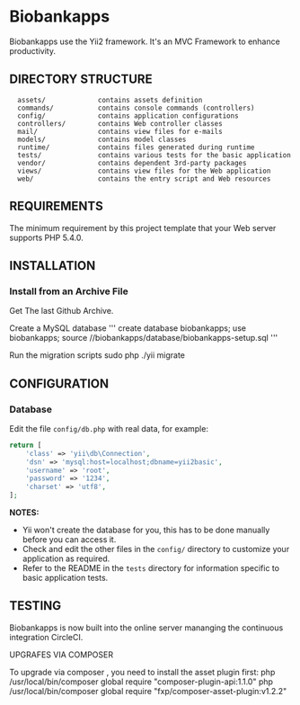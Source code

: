 Biobankapps 
============================

Biobankapps use the Yii2 framework. It's an MVC Framework to enhance productivity.

DIRECTORY STRUCTURE
-------------------

      assets/             contains assets definition
      commands/           contains console commands (controllers)
      config/             contains application configurations
      controllers/        contains Web controller classes
      mail/               contains view files for e-mails
      models/             contains model classes
      runtime/            contains files generated during runtime
      tests/              contains various tests for the basic application
      vendor/             contains dependent 3rd-party packages
      views/              contains view files for the Web application
      web/                contains the entry script and Web resources



REQUIREMENTS
------------

The minimum requirement by this project template that your Web server supports PHP 5.4.0.


INSTALLATION
------------

### Install from an Archive File

Get The last Github Archive.

Create a MySQL database
'''
create database biobankapps;
use biobankapps;
source /<absolutePath>/biobankapps/database/biobankapps-setup.sql
'''

Run the migration scripts
sudo php ./yii migrate




CONFIGURATION
-------------

### Database

Edit the file `config/db.php` with real data, for example:

```php
return [
    'class' => 'yii\db\Connection',
    'dsn' => 'mysql:host=localhost;dbname=yii2basic',
    'username' => 'root',
    'password' => '1234',
    'charset' => 'utf8',
];
```



**NOTES:**
- Yii won't create the database for you, this has to be done manually before you can access it.
- Check and edit the other files in the `config/` directory to customize your application as required.
- Refer to the README in the `tests` directory for information specific to basic application tests.


TESTING
-------------
Biobankapps is now built into the online server mananging the continuous integration CircleCI.


UPGRAFES VIA COMPOSER

To upgrade via composer , you need to install the asset plugin first:
php /usr/local/bin/composer global require "composer-plugin-api:1.1.0"
php /usr/local/bin/composer global require "fxp/composer-asset-plugin:v1.2.2"
